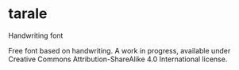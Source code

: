 # tarale
Handwriting font

Free font based on handwriting. A work in progress, available under Creative Commons Attribution-ShareAlike 4.0 International license.

